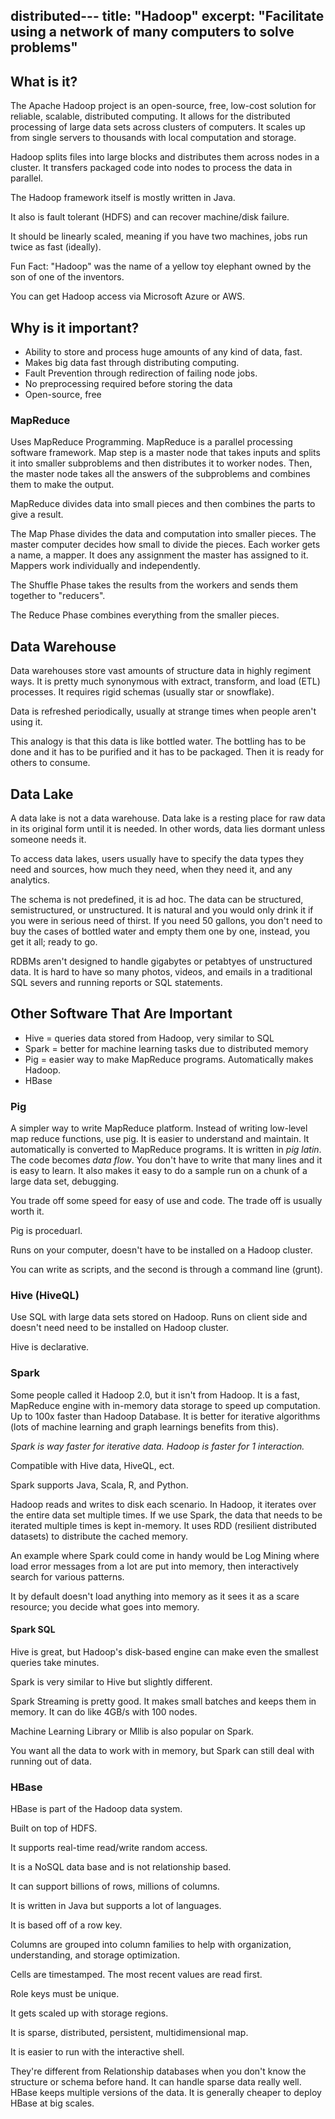 distributed---
title: "Hadoop"
excerpt: "Facilitate using a network of many computers to solve problems"
---

## What is it?
The Apache Hadoop project is an open-source, free, low-cost solution for reliable, scalable, distributed computing. It allows for the distributed processing of large data sets across clusters of computers. It scales up from single servers to thousands with local computation and storage.

Hadoop splits files into large blocks and distributes them across nodes in a cluster. It transfers packaged code into nodes to process the data in parallel.

The Hadoop framework itself is mostly written in Java.

It also is fault tolerant (HDFS) and can recover machine/disk failure.

It should be linearly scaled, meaning if you have two machines, jobs run twice as fast (ideally).

Fun Fact: "Hadoop" was the name of a yellow toy elephant owned by the son of one of the inventors.

You can get Hadoop access via Microsoft Azure or AWS.

## Why is it important?
- Ability to store and process huge amounts of any kind of data, fast.
- Makes big data fast through distributing computing.
- Fault Prevention through redirection of failing node jobs.
- No preprocessing required before storing the data
- Open-source, free


### MapReduce
Uses MapReduce Programming. MapReduce is a parallel processing software framework. Map step is a master node that takes inputs and splits it into smaller subproblems and then distributes it to worker nodes. Then, the master node takes all the answers of the subproblems and combines them to make the output.

MapReduce divides data into small pieces and then combines the parts to give a result.

The Map Phase divides the data and computation into smaller pieces. The master computer decides how small to divide the pieces. Each worker gets a name, a mapper. It does any assignment the master has assigned to it. Mappers work individually and independently.

The Shuffle Phase takes the results from the workers and sends them together to "reducers".

The Reduce Phase combines everything from the smaller pieces.



## Data Warehouse
Data warehouses store vast amounts of structure data in highly regiment ways. It is pretty much synonymous with extract, transform, and load (ETL) processes. It requires rigid schemas (usually star or snowflake).

Data is refreshed periodically, usually at strange times when people aren't using it.

This analogy is that this data is like bottled water. The bottling has to be done and it has to be purified and it has to be packaged. Then it is ready for others to consume.

## Data Lake
A data lake is not a data warehouse. Data lake is a resting place for raw data in its original form until it is needed. In other words, data lies dormant unless someone needs it.

To access data lakes, users usually have to specify the data types they need and sources, how much they need, when they need it, and any analytics.

The schema is not predefined, it is ad hoc. The data can be structured, semistructured, or unstructured. It is natural and you would only drink it if you were in serious need of thirst. If you need 50 gallons, you don't need to buy the cases of bottled water and empty them one by one, instead, you get it all; ready to go.

RDBMs aren't designed to handle gigabytes or petabtyes of unstructured data. It is hard to have so many photos, videos, and emails in a traditional SQL severs and running reports or SQL statements.




## Other Software That Are Important
- Hive = queries data stored from Hadoop, very similar to SQL
- Spark = better for machine learning tasks due to distributed memory
- Pig = easier way to make MapReduce programs. Automatically makes Hadoop.
- HBase

### Pig
A simpler way to write MapReduce platform. Instead of writing low-level map reduce functions, use pig. It is easier to understand and maintain. It automatically is converted to MapReduce programs. It is written in *pig latin*. The code becomes *data flow*. You don't have to write that many lines and it is easy to learn. It also makes it easy to do a sample run on a chunk of a large data set, debugging.

You trade off some speed for easy of use and code. The trade off is usually worth it.

Pig is proceduarl.

Runs on your computer, doesn't have to be installed on a Hadoop cluster.

You can write as scripts, and the second is through a command line (grunt).

### Hive (HiveQL)
Use SQL with large data sets stored on Hadoop. Runs on client side and doesn't need need to be installed on Hadoop cluster.

Hive is declarative.



### Spark
Some people called it Hadoop 2.0, but it isn't from Hadoop. It is a fast, MapReduce engine with in-memory data storage to speed up computation. Up to 100x faster than Hadoop Database. It is better for iterative algorithms (lots of machine learning and graph learnings benefits from this).

*Spark is way faster for iterative data. Hadoop is faster for 1 interaction.*

Compatible with Hive data, HiveQL, ect.

Spark supports Java, Scala, R, and Python.

Hadoop reads and writes to disk each scenario. In Hadoop, it iterates over the entire data set multiple times. If we use Spark, the data that needs to be iterated multiple times is kept in-memory. It uses RDD (resilient distributed datasets) to distribute the cached memory.

An example where Spark could come in handy would be Log Mining where load error messages from a lot are put into memory, then interactively search for various patterns.

It by default doesn't load anything into memory as it sees it as a scare resource; you decide what goes into memory.

#### Spark SQL
Hive is great, but Hadoop's disk-based engine can make even the smallest queries take minutes.

Spark is very similar to Hive but slightly different.

Spark Streaming is pretty good. It makes small batches and keeps them in memory. It can do like 4GB/s with 100 nodes.

Machine Learning Library or Mllib is also popular on Spark.

You want all the data to work with in memory, but Spark can still deal with running out of data.

### HBase
HBase is part of the Hadoop data system.

Built on top of HDFS.

It supports real-time read/write random access.

It is a NoSQL data base and is not relationship based.

It can support billions of rows, millions of columns.

It is written in Java but supports a lot of languages.

It is based off of a row key.

Columns are grouped into column families to help with organization, understanding, and storage optimization.

Cells are timestamped. The most recent values are read first.

Role keys must be unique.

It gets scaled up with storage regions.

It is sparse, distributed, persistent, multidimensional map.

It is easier to run with the interactive shell.

They're different from Relationship databases when you don't know the structure or schema before hand. It can handle sparse data really well. HBase keeps multiple versions of the data. It is generally cheaper to deploy HBase at big scales.
